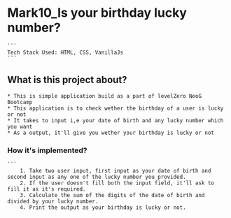 # Mark10_Is your birthday lucky number?
    ```
    Tech Stack Used: HTML, CSS, VanillaJs
    ```

## What is this project about?
    * This is simple application build as a part of levelZero NeoG Bootcamp
    * This application is to check wether the birthday of a user is lucky or not
    * It takes to input i,e your date of birth and any lucky number which you want
    * As a output, it'll give you wether your birthday is lucky or not

### How it's implemented?
    ```
        1. Take two user input, first input as your date of birth and second input as any one of the lucky number you provided.
        2. If the user doesn't fill both the input field, it'll ask to fill it as it's required.
        3. Calculate the sum of the digits of the date of birth and divided by your lucky number.
        4. Print the output as your birthday is lucky or not.
